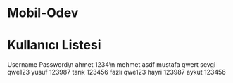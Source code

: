 # Mobil-Odev
# Kullanıcı Listesi
Username Password\n
ahmet 1234\n
mehmet asdf
mustafa qwert
sevgi qwe123
yusuf 123987
tarık 123456
fazlı qwe123
hayri 123987
aykut 123456
